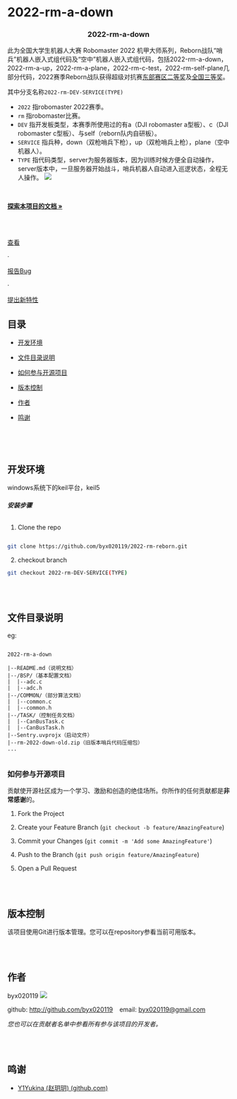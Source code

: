 # 2022-rm-a-down

<!-- PROJECT SHIELDS -->



<h3  align="center">2022-rm-a-down</h3>

<p  align="center">

此为全国大学生机器人大赛 Robomaster 2022 机甲大师系列，Reborn战队“哨兵”机器人嵌入式组代码及“空中”机器人嵌入式组代码，包括2022-rm-a-down，2022-rm-a-up，2022-rm-a-plane，2022-rm-c-test，2022-rm-self-plane几部分代码，2022赛季Reborn战队获得超级对抗赛[东部赛区二等奖](https://www.robomaster.com/zh-CN/resource/pages/announcement/1463)及[全国三等奖](https://www.robomaster.com/zh-CN/resource/pages/announcement/1477)。

其中分支名称`2022-rm-DEV-SERVICE(TYPE)`

- `2022` 指robomaster 2022赛季。
- `rm` 指robomaster比赛。
- `DEV` 指开发板类型，本赛季所使用过的有a（DJI robomaster a型板）、c（DJI robomaster c型板）、与self（reborn队内自研板）。
- `SERVICE` 指兵种，down（双枪哨兵下枪），up（双枪哨兵上枪），plane（空中机器人）。
- `TYPE` 指代码类型，server为服务器版本，因为训练时候方便全自动操作，server版本中，一旦服务器开始战斗，哨兵机器人自动进入巡逻状态，全程无人操作。
![](https://rm-static.djicdn.com/tem/55708/428eaaef4b6ba1632310756119837520.png)
<br  />

<a  href="https://github.com/byx020119/2022-rm-reborn.git"><strong>探索本项目的文档 »</strong></a>

<br  />

<br  />

<a  href="https://github.com/byx020119/2022-rm-reborn.git">查看</a>

·

<a  href="https://github.com/byx020119/2022-rm-reborn/issues">报告Bug</a>

·

<a  href="https://github.com/byx020119/2022-rm-reborn/issues">提出新特性</a>

</p>  

</p>


## 目录

  

- [开发环境](#开发环境)

- [文件目录说明](#文件目录说明)

- [如何参与开源项目](#如何参与开源项目)

- [版本控制](#版本控制)

- [作者](#作者)

- [鸣谢](#鸣谢)

  <br>
</br>

## 开发环境

windows系统下的keil平台，keil5
  

###### **安装步骤**


1. Clone the repo

```sh

git clone https://github.com/byx020119/2022-rm-reborn.git

```
2. checkout branch

```sh
git checkout 2022-rm-DEV-SERVICE(TYPE)
```

  <br>
</br>

## 文件目录说明

eg:

  


```

2022-rm-a-down

|--README.md（说明文档）
|--/BSP/（基本配置文档）
|  |--adc.c
|  |--adc.h
|--/COMMON/（部分算法文档）
|  |--common.c
|  |--common.h
|--/TASK/（控制任务文档）
|  |--CanBusTask.c
|  |--CanBusTask.h
|--Sentry.uvprojx（启动文件）
|--rm-2022-down-old.zip（旧版本哨兵代码压缩包）
...
 

```


### 如何参与开源项目

  

贡献使开源社区成为一个学习、激励和创造的绝佳场所。你所作的任何贡献都是**非常感谢**的。

  
  

1. Fork the Project

2. Create your Feature Branch (`git checkout -b feature/AmazingFeature`)

3. Commit your Changes (`git commit -m 'Add some AmazingFeature'`)

4. Push to the Branch (`git push origin feature/AmazingFeature`)

5. Open a Pull Request

 
<br>
</br>
  

## 版本控制

  

该项目使用Git进行版本管理。您可以在repository参看当前可用版本。

  
<br>
</br>

## 作者

  

byx020119
![](https://avatars.githubusercontent.com/u/92295993?s=48&v=4)

  

github: http://github.com/byx020119 &ensp; email: byx020119@gmail.com

  

*您也可以在贡献者名单中参看所有参与该项目的开发者。*
  
<br>
</br>

## 鸣谢


- [Y1Yukina (赵玥玥) (github.com)](https://github.com/Y1Yukina)


<!-- links -->


<!--stackedit_data:
eyJoaXN0b3J5IjpbLTI4OTkwNTc0LDQ1OTYzMTgwOCwtODI5OT
UzMTYxLC03MTAyOTU5NTMsODEwMjAwNzAzLDg2Nzk5MjUwNywt
MTE1MzYxMjIyMiwxNjQwODkwMTgsLTY5MjYwMDExMiwtMTQ1ND
Y2NDUwNCwxMTkzNjIxNTE5LC05NjMxODY0NzcsLTEyNTQ2NTM4
NThdfQ==
-->